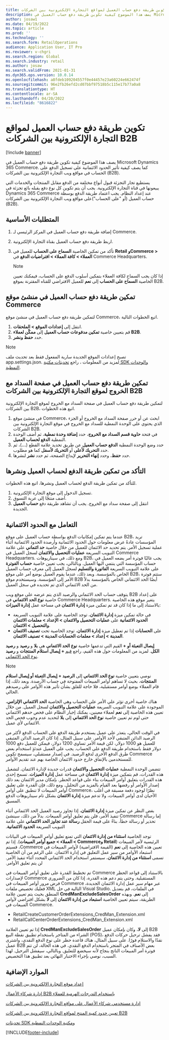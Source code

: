 ```yaml
---
title: تكوين طريقة دفع حساب العميل لمواقع التجارة الإلكترونية بين الشركات B2B
description: يصف هذا الموضوع كيفية تكوين طريقة دفع حساب العميل في Microsoft Dynamics 365 Commerce. كما يصف كيفية تأثير الحدود الائتمانية على تسجيل الدفع على الحساب في مواقع ويب التجارة الإلكترونية بين الشركات (B2B).
author: josaw1
ms.date: 04/19/2022
ms.topic: article
ms.prod: ''
ms.technology: ''
ms.search.form: RetailOperations
audience: Application User, IT Pro
ms.reviewer: v-chgri
ms.search.region: Global
ms.search.industry: retail
ms.author: josaw
ms.search.validFrom: 2021-01-31
ms.dyn365.ops.version: 10.0.14
ms.openlocfilehash: a8fdeb109204557f0e44457e23a60224e662474f
ms.sourcegitcommit: 96e2fb26efd2cd07bbf97518b5c115e17b77a0a8
ms.translationtype: HT
ms.contentlocale: ar-SA
ms.lasthandoff: 04/20/2022
ms.locfileid: "8616822"
---
```

# <a name="configure-the-customer-account-payment-method-for-b2b-e-commerce-sites"></a>تكوين طريقة دفع حساب العميل لمواقع التجارة الإلكترونية بين الشركات B2B

[!include [banner](../../includes/banner.md)]

يصف هذا الموضوع كيفية تكوين طريقة دفع حساب العميل في Microsoft Dynamics 365 Commerce. كما يصف كيفية تأثير الحدود الائتمانية على تسجيل الدفع على الحساب في مواقع ويب التجارة الإلكترونية بين الشركات (B2B).

يستطيع تجار التجزئة قبول أنواع مختلفة من الدفع مقابل المنتجات والخدمات التي يبيعونها في قناة التجارة الإلكترونية. يجب أن يتم تكوين كل نوع دفع يقبله بائع تجزئة في Dynamics 365 Commerce عند إعداد النظام. يجب اعتماد طريقة الدفع بوسطة حساب العميل (أو "على الحساب")على مواقع ويب التجارة الإلكترونية بين الشركات (B2B). 

## <a name="prerequisites"></a>المتطلبات الأساسية

1. إضافة طريقة دفع حساب العميل في المركز الرئيسي لـ Commerce.
2. اربط طريقة دفع حساب العميل بقناة التجارة الإلكترونية.
3. تأكد من تمكين الخاصية **السماح على الحساب** للعميل في **Retail وCommerce \> العملاء \> كافة العملاء \> افتراضيات الدفع** في Commerce Headquarters.

    > [!NOTE]
    > إذا كان يجب السماح لكافة العملاء بتمكين أسلوب الدفع على الحساب، فيمكنك تعيين الخاصية **السماح على الحساب** إلى **نعم** للعميل الافتراضي للقناه المقترنة بموقع B2B. 

## <a name="enable-the-customer-account-payment-method-in-commerce-site-builder"></a>تمكين طريقة دفع حساب العميل في منشئ موقع Commerce 

لتمكين طريقة دفع حساب العميل في منشئ موقع Commerce، اتبع الخطوات التالية.

1. انتقل إلى **إعدادات الموقع \> الملحقات**.
1. قم بتعيين خاصية **تمكين مدفوعات حساب العميل** إلى **ممكّن لعملاء B2B**. 
1. حدد **حفظ ونشر**.

> [!NOTE]
> تصبح إعدادات الموقع الجديدة سارية المفعول فقط بعد تحديث ملف app.settings.json. لمزيد من المعلومات ، راجع [تحديثات مكتبة SDK والوحدات النمطية](../e-commerce-extensibility/sdk-updates.md).

## <a name="enable-the-customer-account-payment-method-on-the-checkout-page-for-the-b2b-e-commerce-site"></a>تمكين طريقة دفع حساب العميل في صفحة السداد مع الخروج لموقع التجارة الإلكترونية بين الشركات B2B

لتمكين طريقة دفع حساب العميل في صفحة السداد مع الخروج لموقع التجارة الإلكترونية بين الشركات B2B، اتبع هذه الخطوات.

1. في منشئ موقع Commerce، ابحث عن أو حرر صفحة السداد مع الخروج أو الجزء الذي يحتوي على الوحدة النمطية للسداد مع الخروج في موقع التجارة الإلكترونية بين الشركات B2B.
1. في فتحة **حاوية قسم السداد مع الخروج**، حدد **إضافة وحدة نمطية**، ثم أضف الوحدة النمطية **الدفع لحساب العميل**.
1. حدد وضع الوحدة النمطية **الدفع حساب العميل** عن طريق تحديد علامة القطع (**...**)، ثم حدد **التحريك لأعلى** أو **التحريك لأسفل** كما هو مطلوب.
1. حدد **حفظ**، وحدد **إنهاء التحرير** لإيداع الصفحة، ثم حدد **نشر** لنشرها.

## <a name="confirm-that-the-customer-account-payment-method-has-been-enabled-and-published"></a>التأكد من تمكين طريقة الدفع لحساب العميل ونشرها

للتأكد من تمكين طريقة الدفع لحساب العميل ونشرها، اتبع هذه الخطوات.

1. تسجيل الدخول إلى موقع التجارة الإلكترونية.
1. أضف منتجًا إلى عربة التسوق.
1. انتقل إلى صفحة سداد مع الخروج. يجب أن تشاهد طريقة دفع **حساب العميل** الجديدة.

## <a name="work-with-credit-limits"></a>التعامل مع الحدود الائتمانية

عندما يتم تمكين إمكانيات الدفع بواسطة حساب العميل على موقع B2B، تريد المؤسسات عادةً عرض معلومات حول الحدود الائتمانية وأرصدة الحدود الائتمانية أثناء عملية تسجيل الأمر. يتم تحديد حد الائتمان للعميل من خلال خاصية **حد ائتماني** على علامة التبويب السريعة **عمليات التحصيل والائتمان**‬ لسجل العميل في Commerce Headquarters. ومع ذلك، في سيناريوهات B2B، يجب غالبًا فوترة أمر يضعه العميل في حساب المؤسسة التي ينتمي اليها العميل. وبالتالي، يجب تعيين خاصية **حساب الفوترة** على علامة التبويب السريعة **الفاتورة والتسليم** لسجل العميل إلى معرف حساب العميل الخاص بالمؤسسة. وبعد ذلك، عندما يقوم العميل بوضع أمر على موقع B2B، ستتم فوترة الأمر إلى المؤسسة. وسيستخدم موقع B2B أيضًا الحد الائتماني الخاص بالمؤسسة بدلاً من الحد الائتماني الذي تم تحديده في سجل العميل.

يتوقف حساب الحد الائتماني والرصيد الذي يتم عرضه على موقع ويب B2B على إعداد خاصية **نوع الحد الائتماني** في Commerce Headquarters. يتغير موقع هذه الخاصية بالاستناد إلى ما إذا كان قد تم تمكين ميزة **إدارة الائتمان** في مساحة عمل **إدارة الميزات**:

- في حالة تمكين ميزة **إدارة الائتمان**، توجد الخاصية على علامة التبويب السريعة **الحدود الائتمانية** على **عمليات التحصيل والائتمان‬ \> الإعداد \> معلمات الائتمان والتحصيل \> الائتمان**. 
- إذا تم تعطيل ميزة **إدارة الائتمان**، توجد الخاصية تحت **تصنيف الائتمان‏‎** على **الحسابات المدينة‬ \> إعداد \> معلمات الحسابات المدينة‬ \> تصنيف الائتمان**.

القيم التي تدعمها خاصية **نوع الحد الائتماني** هي **بلا** و **رصيد** و **رصيد‏‎ + إيصال التعبئة أو إيصال استلام المنتجات** و **رصيد‏‎ + الكل**. لمزيد من المعلومات حول هذه القيم، راجع [قيم نوع الحد الائتماني](/dynamics365/supply-chain/sales-marketing/credit-limits-customers).

> [!NOTE]
> نوصي بتعيين خاصية **نوع الحد الائتماني** إلى **الرصيد + إيصال التعبئة أو إيصال استلام المنتجات**، بحيث لا تساهم أوامر المبيعات المفتوحة في حساب الأرصدة. وبعد ذلك، إذا قام العملاء بوضع أوامر مستقبلية، فلا حاجة للقلق بشأن تأثير هذه الأوامر على رصيدهم الحالي.

هناك خاصية أخرى تؤثر علي الأمر علي الحساب وهي الخاصية **الحد الائتماني الإلزامي**، الموجودة على علامة التبويب السريعة **عمليات التحصيل والائتمان** لسجل العميل. من خلال تعيين هذه الخاصية إلى **نعم** لعملاء معينين، يمكنك إجبار النظام على فحص حدهم الائتماني حتى لوم تم تعيين خاصية **نوع الحد الائتماني** إلى **بلا** لتحديد عدم وجوب فحص الحد الائتماني لأي عميل.

في الوقت الحالي، يتعذر على عميل يستخدم طريقة الدفع على الحساب الدفع لأكثر من الرصيد الدائن المتبقي لأحد الأوامر. على سبيل المثال، إذا كان الرصيد الدائن المتبقي للعميل هو 1000 دولار، لكن قيمة الأمر تساوي 1200 دولار، فيمكن للعميل دفع 1000 دولار فقط باستخدام طريقة الدفع على الحساب. يجب على العميل عندئذٍ استخدام بعض طرق الدفع الأخرى لدفع الرصيد. في إصدار مستقبلي، سيسمح تكوين Commerce للمستخدمين بالإنفاق خارج حدود الائتمان الخاصة بهم عند تقديم الأوامر.

تتضمن الوحدة النمطية **عمليات التحصيل والائتمان** قدرات جديدة لإدارة الائتمان. لتشغيل هذه القدرات، قم بتمكين ميزة **إدارة الائتمان** في مساحة عمل **إدارة الميزات**. تسمح إحدى هذه القدرات بتعليق أوامر المبيعات بناء على قواعد الحظر. بإمكان مدير الائتمان بعد ذلك إصدار الأوامر أو رفضها بعد القيام بالمزيد من التحليل. ومع ذلك، فإن القدرة على تعليق أوامر المبيعات لا تنطبق على أوامر Commerce، نظرًا لوجود دفعة مسبقة في أغلب الأحيان لدى أوامر المبيعات، ولا تدعم ميزة **إدارة الائتمان** بشكل تام سيناريوهات الدفع المسبق. 

بغض النظر عن تمكين ميزة **إدارة الائتمان**، إذا تجاوز رصيد العميل الحد الائتماني أثناء تنفيذ الأمر، فلن يتم تعليق أوامر المبيعات. بدلاً من ذلك، سينشئ Commerce إما رسالة تحذير أو رسالة خطأ، بناءً على قيمة الحقل **رسالة عند تجاوز الحد الائتماني‬‏‫** على علامة التبويب السريعة **الحدود الائتمانية**.

توجد الخاصية **استثناء من إدارة الائتمان‬‏‫** التي تمنع تعليق أوامر المبيعات في البيانات الرئيسية لأمر المبيعات (**Retail وCommerce \> العملاء \> جميع أوامر المبيعات**). إذا تم تعيين هذه الخاصية إلى **نعم** (القيمة الافتراضية) لأوامر المبيعات في Commerce، فسيتم استبعاد الأوامر من سير عمل التعليق في إدارة الائتمان. على الرغم من أن الخاصية تسمى **استثناء من إدارة الائتمان**، سيستمر استخدام الحد الائتماني المحدد أثناء تنفيذ الأمر. لن يتم تعليق الأوامر.

تم تخطيط القدرة على تعليق أوامر المبيعات في Commerce بالاستناد إلى قواعد الحظر لإصدارات Commerce المستقبلية. وحتى يتم دعم هذه القدرة، إذا كان من الضروري فرض مرور أوامر المبيعات في Commerce عبر مهام سير عمل إدارة الائتمان الجديدة، فعليك تخصيص ملفات XML التالية في حل Visual Studio. في الملفات، قم بتعديل المنطق بحيث يتم تعيين علامة **CredManExcludeSalesOrder** إلى  **نعم**. وبهذه الطريقة، سيتم تعيين الخاصية **استبعاد من إدارة الائتمان** إلى **لا** بشكل افتراضي لأوامر المبيعات في Commerce.

- RetailCreateCustomerOrderExtensions_CredMan_Extension.xml
- RetailCallCenterOrderExtensions_CredMan_Extension.xml

إذا تم تعيين العلامة **CredManExcludeSalesOrder** إلى **لا**، وكان بإمكان عميل B2B الشراء من المتاجر باستخدام تطبيق نقطة البيع (POS)، فقد يفشل ترحيل حركات الدفع نقدًا والاستلام فورًا. على سبيل المثال، هناك قاعدة حظر على نوع الدفع النقدي، واشترى عميل B2B بعض الأصناف في المتجر باستخدام الدفع النقدي. في هذه الحالة، لن تتم فوترة أمر المبيعات الناتج بنجاح لأنه سيخضع للتعليق. وبالتالي، سيفشل الترحيل. لهذا السبب، نوصي بإجراء الاختبار النهائي بعد تطبيق هذا التخصيص.

## <a name="additional-resources"></a>الموارد الإضافية

[إعداد موقع التجارة الإلكترونية بين الشركات](set-up-b2b-site.md)

[إدارة شركاء الأعمال B2B باستخدام التدرجات الهرمية للعملاء](partners-customer-hierarchies.md)

[إدارة مستخدمي شركاء الأعمال على مواقع التجارة الإلكترونية بين الشركات](manage-b2b-users.md)

[تعيين حدود كمية المنتج لمواقع التجارة الإلكترونية بين الشركات B2B](quantity-limits.md)

[تحديثات SDK ومكتبة الوحدات النمطية](../e-commerce-extensibility/sdk-updates.md)


[!INCLUDE[footer-include](../../includes/footer-banner.md)]
